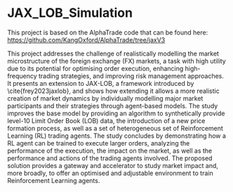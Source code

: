 # JAX_LOB_Simulation

This project is based on the AlphaTrade code that can be found here:
https://github.com/KangOxford/AlphaTrade/tree/jaxV3



This project addresses the challenge of realistically modelling the market microstructure of the foreign exchange (FX) markets, a task with high utility due to its potential for optimising order execution, enhancing high-frequency trading strategies, and improving risk management approaches. It presents an extension to JAX-LOB, a framework introduced by \cite{frey2023jaxlob}, and shows how extending it allows a more realistic creation of market dynamics by individually modelling major market participants and their strategies through agent-based models. The study improves the base model by providing an algorithm to synthetically provide level-10 Limit Order Book (LOB) data, the introduction of a new price formation process, as well as a set of heterogeneous set of Reinforcement Learning (RL) trading agents. The study concludes by demonstrating how a RL agent can be trained to execute larger orders, analyzing the performance of the execution, the impact on the market, as well as the performance and actions of the trading agents involved. The proposed solution provides a gateway and accelerator to study market impact and, more broadly, to offer an optimised and adjustable environment to train Reinforcement Learning agents.

